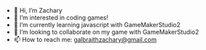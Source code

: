 - 👋 Hi, I’m Zachary
- 👀 I’m interested in coding games!
- 🌱 I’m currently learning javascript with GameMakerStudio2
- 💞️ I’m looking to collaborate on my game with GameMakerStudio2
- 📫 How to reach me: galbraithzachary@gmail.com

<!---
zachgalbs/zachgalbs is a ✨ special ✨ repository because its `README.md` (this file) appears on your GitHub profile.
You can click the Preview link to take a look at your changes.
--->
